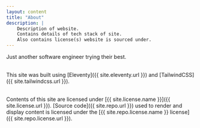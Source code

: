 ```yaml
---
layout: content
title: "About"
description: |
    Description of website.
    Contains details of tech stack of site.
    Also contains license(s) website is sourced under.
---
```


Just another software engineer trying their best.
<br/>
<br/>

This site was built using [Eleventy]({{ site.eleventy.url }}) and [TailwindCSS]({{ site.tailwindcss.url }}).
<br/>
<br/>


Contents of this site are licensed under [{{ site.license.name }}]({{ site.license.url }}).
[Source code]({{ site.repo.url }}) used to render and display content is licensed under the [{{ site.repo.license.name }} license]({{ site.repo.license.url }}).


